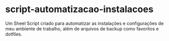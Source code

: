 # script-automatizacao-instalacoes
Um Sheel Script criado para automatizar as instalações e configurações de meu ambiente de trabalho, além de arquivos de backup como favoritos e dotfiles.
